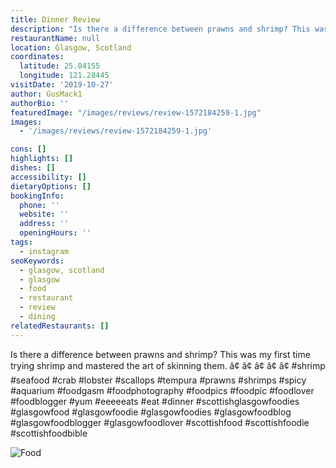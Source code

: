 ```yaml
---
title: Dinner Review
description: "Is there a difference between prawns and shrimp? This was my first time trying shrimp and mastered the art of skinning them. â\x80¢ â\x80¢ â\x80¢ â\x80¢ â\x80¢ #shrimp #seafood #crab #lobster #sc"
restaurantName: null
location: Glasgow, Scotland
coordinates:
  latitude: 25.04155
  longitude: 121.28445
visitDate: '2019-10-27'
author: GusMack1
authorBio: ''
featuredImage: "/images/reviews/review-1572184259-1.jpg"
images:
  - '/images/reviews/review-1572184259-1.jpg'

cons: []
highlights: []
dishes: []
accessibility: []
dietaryOptions: []
bookingInfo:
  phone: ''
  website: ''
  address: ''
  openingHours: ''
tags:
  - instagram
seoKeywords:
  - glasgow, scotland
  - glasgow
  - food
  - restaurant
  - review
  - dining
relatedRestaurants: []
---
```


Is there a difference between prawns and shrimp? This was my first time trying shrimp and mastered the art of skinning them. â¢
â¢
â¢
â¢
â¢
#shrimp #seafood #crab #lobster #scallops #tempura #prawns #shrimps #spicy #aquarium #foodgasm #foodphotography #foodpics #foodpic #foodlover #foodblogger #yum #eeeeeats #eat #dinner #scottishglasgowfoodies
#glasgowfood #glasgowfoodie #glasgowfoodies #glasgowfoodblog #glasgowfoodblogger #glasgowfoodlover #scottishfood #scottishfoodie #scottishfoodbible

![Food](/images/reviews/review-1572184259-1.jpg)
